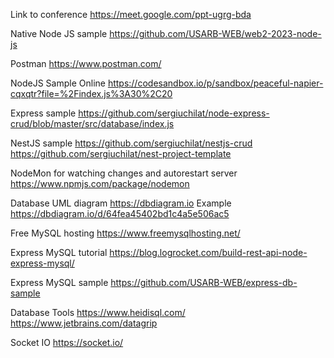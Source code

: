 Link to conference https://meet.google.com/ppt-ugrg-bda

Native Node JS sample https://github.com/USARB-WEB/web2-2023-node-js

Postman https://www.postman.com/

NodeJS Sample Online
https://codesandbox.io/p/sandbox/peaceful-napier-cqxqtr?file=%2Findex.js%3A30%2C20

Express sample https://github.com/sergiuchilat/node-express-crud/blob/master/src/database/index.js

NestJS sample https://github.com/sergiuchilat/nestjs-crud https://github.com/sergiuchilat/nest-project-template

NodeMon for watching changes and autorestart server https://www.npmjs.com/package/nodemon

Database UML diagram https://dbdiagram.io Example https://dbdiagram.io/d/64fea45402bd1c4a5e506ac5

Free MySQL hosting https://www.freemysqlhosting.net/

Express MySQL tutorial https://blog.logrocket.com/build-rest-api-node-express-mysql/

Express MySQL sample https://github.com/USARB-WEB/express-db-sample

Database Tools https://www.heidisql.com/ https://www.jetbrains.com/datagrip

Socket IO https://socket.io/
